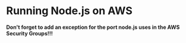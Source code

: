 # Running Node.js on AWS

**Don't forget to add an exception for the port node.js uses in the AWS Security Groups!!!**
